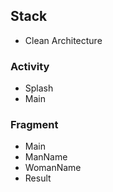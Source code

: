 
## Stack
- Clean Architecture

### Activity
- Splash
- Main

### Fragment
- Main
- ManName
- WomanName
- Result

